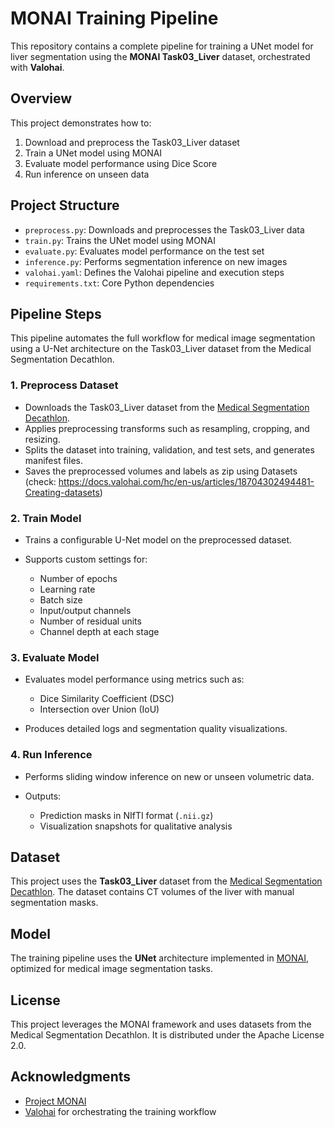 # MONAI Training Pipeline

This repository contains a complete pipeline for training a UNet model for liver segmentation using the **MONAI Task03\_Liver** dataset, orchestrated with **Valohai**.

## Overview

This project demonstrates how to:

1. Download and preprocess the Task03\_Liver dataset
2. Train a UNet model using MONAI
3. Evaluate model performance using Dice Score
4. Run inference on unseen data

## Project Structure

* `preprocess.py`: Downloads and preprocesses the Task03\_Liver data
* `train.py`: Trains the UNet model using MONAI
* `evaluate.py`: Evaluates model performance on the test set
* `inference.py`: Performs segmentation inference on new images
* `valohai.yaml`: Defines the Valohai pipeline and execution steps
* `requirements.txt`: Core Python dependencies

## Pipeline Steps

This pipeline automates the full workflow for medical image segmentation using a U-Net architecture on the Task03\_Liver dataset from the Medical Segmentation Decathlon.

### 1. **Preprocess Dataset**

* Downloads the Task03\_Liver dataset from the [Medical Segmentation Decathlon](http://medicaldecathlon.com/).
* Applies preprocessing transforms such as resampling, cropping, and resizing.
* Splits the dataset into training, validation, and test sets, and generates manifest files.
* Saves the preprocessed volumes and labels as zip using Datasets (check: https://docs.valohai.com/hc/en-us/articles/18704302494481-Creating-datasets)


### 2. **Train Model**

* Trains a configurable U-Net model on the preprocessed dataset.
* Supports custom settings for:

  * Number of epochs
  * Learning rate
  * Batch size
  * Input/output channels
  * Number of residual units
  * Channel depth at each stage

### 3. **Evaluate Model**

* Evaluates model performance using metrics such as:

  * Dice Similarity Coefficient (DSC)
  * Intersection over Union (IoU)
* Produces detailed logs and segmentation quality visualizations.

### 4. **Run Inference**

* Performs sliding window inference on new or unseen volumetric data.
* Outputs:

  * Prediction masks in NIfTI format (`.nii.gz`)
  * Visualization snapshots for qualitative analysis

## Dataset

This project uses the **Task03\_Liver** dataset from the [Medical Segmentation Decathlon](http://medicaldecathlon.com/). The dataset contains CT volumes of the liver with manual segmentation masks.

## Model

The training pipeline uses the **UNet** architecture implemented in [MONAI](https://monai.io/), optimized for medical image segmentation tasks.

## License

This project leverages the MONAI framework and uses datasets from the Medical Segmentation Decathlon. It is distributed under the Apache License 2.0.

## Acknowledgments

* [Project MONAI](https://github.com/Project-MONAI/MONAI)
* [Valohai](https://valohai.com/) for orchestrating the training workflow

